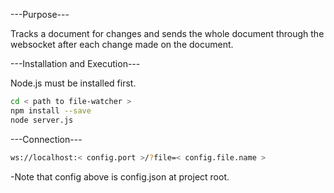 ---Purpose---

Tracks a document for changes and sends the whole document through the websocket after each change made on the document.

---Installation and Execution---

Node.js must be installed first.

```bash
cd < path to file-watcher >
npm install --save
node server.js
```
---Connection---
```bash
ws://localhost:< config.port >/?file=< config.file.name >
``` 
-Note that config above is config.json at project root.


